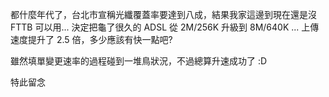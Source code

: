 都什麼年代了，台北市宣稱光纖覆蓋率要達到八成，結果我家這邊到現在還是沒 FTTB 可以用... 決定把龜了很久的 ADSL 從 2M/256K 升級到 8M/640K ... 上傳速度提升了 2.5 倍，多少應該有快一點吧?

雖然填單變更速率的過程碰到一堆鳥狀況，不過總算升速成功了 :D

特此留念